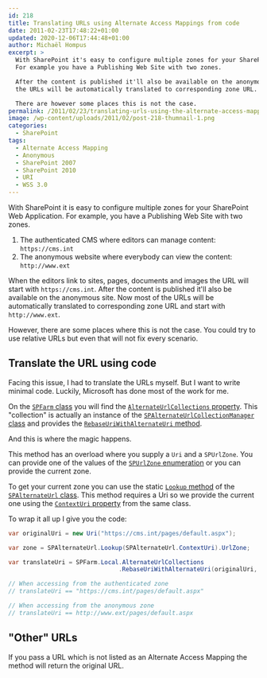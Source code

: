 ```yaml
---
id: 218
title: Translating URLs using Alternate Access Mappings from code
date: 2011-02-23T17:48:22+01:00
updated: 2020-12-06T17:44:48+01:00
author: Michaël Hompus
excerpt: >
  With SharePoint it's easy to configure multiple zones for your SharePoint Web Application.
  For example you have a Publishing Web Site with two zones.

  After the content is published it'll also be available on the anonymous site and most of
  the URLs will be automatically translated to corresponding zone URL.

  There are however some places this is not the case.
permalink: /2011/02/23/translating-urls-using-the-alternate-access-mappings/
image: /wp-content/uploads/2011/02/post-218-thumnail-1.png
categories:
  - SharePoint
tags:
  - Alternate Access Mapping
  - Anonymous
  - SharePoint 2007
  - SharePoint 2010
  - URI
  - WSS 3.0
---
```


With SharePoint it is easy to configure multiple zones for your SharePoint Web Application.
For example, you have a Publishing Web Site with two zones.

1. The authenticated CMS where editors can manage content: `https://cms.int`
2. The anonymous website where everybody can view the content: `http://www.ext`

When the editors link to sites, pages, documents and images the URL will start with `https://cms.int`.
After the content is published it'll also be available on the anonymous site.
Now most of the URLs will be automatically translated to corresponding zone URL and start with `http://www.ext`.

However, there are some places where this is not the case. You could try to use relative URLs but even that will not fix every scenario.

## Translate the URL using code

Facing this issue, I had to translate the URLs myself.
But I want to write minimal code. Luckily, Microsoft has done most of the work for me.

On the [`SPFarm` class](<https://learn.microsoft.com/previous-versions/office/sharepoint-server/ms429183(v=office.15)>) you will find the
[`AlternateUrlCollections` property](<https://learn.microsoft.com/previous-versions/office/sharepoint-server/ms411962(v=office.15)>).
This "collection" is actually an instance of the
[`SPAlternateUrlCollectionManager` class](<https://learn.microsoft.com/previous-versions/office/sharepoint-server/ms428661(v=office.15)>)
and provides the [`RebaseUriWithAlternateUri` method](<https://learn.microsoft.com/previous-versions/office/sharepoint-server/ms467849(v=office.15)>).

And this is where the magic happens.

This method has an overload where you supply a `Uri` and a `SPUrlZone`.
You can provide one of the values of the [`SPUrlZone` enumeration](<https://learn.microsoft.com/previous-versions/office/sharepoint-server/ms474875(v=office.15)>)
or you can provide the current zone.

To get your current zone you can use the static
[`Lookup` method](<https://learn.microsoft.com/previous-versions/office/sharepoint-server/ms480335(v=office.15)>)
of the [`SPAlternateUrl` class](<https://learn.microsoft.com/previous-versions/office/sharepoint-server/ms464482(v=office.15)>).
This method requires a Uri so we provide the current one using the
[`ContextUri` property](<https://learn.microsoft.com/previous-versions/office/sharepoint-server/ms476291(v=office.15)>) from the same class.

To wrap it all up I give you the code:

```csharp
var originalUri = new Uri("https://cms.int/pages/default.aspx");

var zone = SPAlternateUrl.Lookup(SPAlternateUrl.ContextUri).UrlZone;

var translateUri = SPFarm.Local.AlternateUrlCollections
                               .RebaseUriWithAlternateUri(originalUri, zone);

// When accessing from the authenticated zone
// translateUri == "https://cms.int/pages/default.aspx"

// When accessing from the anonymous zone
// translateUri == http://www.ext/pages/default.aspx
```

## "Other" URLs

If you pass a URL which is not listed as an Alternate Access Mapping the method will return the original URL.
